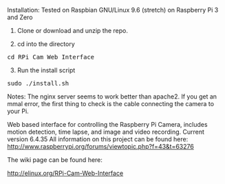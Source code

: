 Installation:
Tested on Raspbian GNU/Linux 9.6 (stretch) on Raspberry Pi 3 and Zero

1. Clone or download and unzip the repo.

2. cd into the directory
<pre>
cd RPi_Cam_Web_Interface
</pre>

3. Run the install script
<pre>
sudo ./install.sh
</pre>

Notes: The nginx server seems to work better than apache2.  If you get an mmal error, 
the first thing to check is the cable connecting the camera to your Pi.



Web based interface for controlling the Raspberry Pi Camera, includes motion detection, time lapse, and image and video recording.
Current version 6.4.35
All information on this project can be found here: http://www.raspberrypi.org/forums/viewtopic.php?f=43&t=63276

The wiki page can be found here:

http://elinux.org/RPi-Cam-Web-Interface
